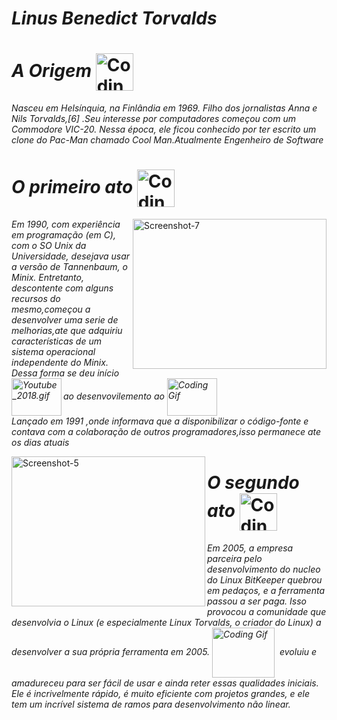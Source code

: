 # *Linus Benedict Torvalds* 

# *A Origem* <img alt="Coding Gif" src="https://media4.giphy.com/media/2uIlejpr8ZxenICZSN/giphy.gif?cid=ecf05e4764so4a6m33kcm480sn0kl9wmw0x4xjxm86p74hju&rid=giphy.gif&ct=g" height="60" width="60" align="center"/>&nbsp;
*Nasceu em Helsínquia, na Finlândia em 1969. Filho dos jornalistas Anna e Nils Torvalds,[6] .Seu interesse por computadores começou com um Commodore VIC-20. Nessa época, ele ficou conhecido por ter escrito um clone do Pac-Man chamado Cool Man.Atualmente Engenheiro de Software*

# *O primeiro ato* <img alt="Coding Gif" src="https://bnetcmsus-a.akamaihd.net/cms/gallery/l5/L5470RJHMX7A1493760981699.gif" height="60" width="60" align="center"/>&nbsp;
<a href='https://www.infowester.com/historia_linux.php' target='blank'><img src='https://i.postimg.cc/dDXkbWWM/Screenshot-7.png' height="240px" width="310,16px" align="right" alt='Screenshot-7'/></a>

*Em 1990, com experiência em programação (em C), com o SO Unix da Universidade, desejava usar a versão de Tannenbaum, o Minix. Entretanto, descontente com alguns recursos do mesmo,começou a desenvolver uma serie de melhorias,ate que adquiriu características de um sistema operacional independente do Minix. Dessa forma se deu início ao desenvovilemento ao  <img alt="Coding Gif" src="https://thumbs.gfycat.com/UnevenSomberGalapagossealion.webp?id=s2s53807#gsc.tab=0?cid=790b76118849e7b024333f0377101b6f9d71150022128261&rid=giphy.gif&ct=g" height="60" width="80" align="center"/> <a href='https://www.youtube.com/watch?v=MZ6E9AfpIB8' target='blank'><img src='https://upload.wikimedia.org/wikipedia/commons/e/ea/Youtube_2018.gif' height="60px" width="80px" align="left" alt='Youtube_2018.gif'/></a><br/>
Lançado em 1991 ,onde informava que a disponibilizar o código-fonte e contava com a colaboração de outros programadores,isso permanece ate os dias atuais*


<a href='https://git-scm.com/book/pt-br/v2/Come%C3%A7ando-Uma-Breve-Hist%C3%B3ria-do-Git' target='blank'><img src='https://i.postimg.cc/4yJBz8VG/Screenshot-5.png' height="240px" width="310,16px" align="left" alt='Screenshot-5'/></a>

# *O segundo ato*  <img alt="Coding Gif" src="https://i.pinimg.com/originals/f7/21/c5/f721c5ff45edd5fb0280c4926dbf75af.gif" height="60" width="60" align="center"/>&nbsp;
*Em 2005, a empresa parceira pelo desenvolvimento do nucleo do Linux BitKeeper quebrou em pedaços, e a ferramenta passou a ser paga. Isso provocou a comunidade que desenvolvia o Linux (e especialmente Linux Torvalds, o criador do Linux) a desenvolver a sua própria ferramenta em 2005. <img alt="Coding Gif" src="https://i.giphy.com/media/kH6CqYiquZawmU1HI6/giphy.gif" height="80" width="100" align="center"/>&nbsp;  evoluiu e amadureceu para ser fácil de usar e ainda reter essas qualidades iniciais. Ele é incrivelmente rápido, é muito eficiente com projetos grandes, e ele tem um incrível sistema de ramos para desenvolvimento não linear.*

                                                                                                               
                                                                                                                 


